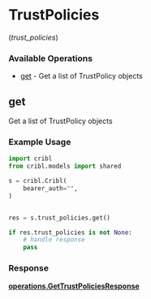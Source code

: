 # TrustPolicies
(*trust_policies*)

### Available Operations

* [get](#get) - Get a list of TrustPolicy objects

## get

Get a list of TrustPolicy objects

### Example Usage

```python
import cribl
from cribl.models import shared

s = cribl.Cribl(
    bearer_auth="",
)


res = s.trust_policies.get()

if res.trust_policies is not None:
    # handle response
    pass
```


### Response

**[operations.GetTrustPoliciesResponse](../../models/operations/gettrustpoliciesresponse.md)**


